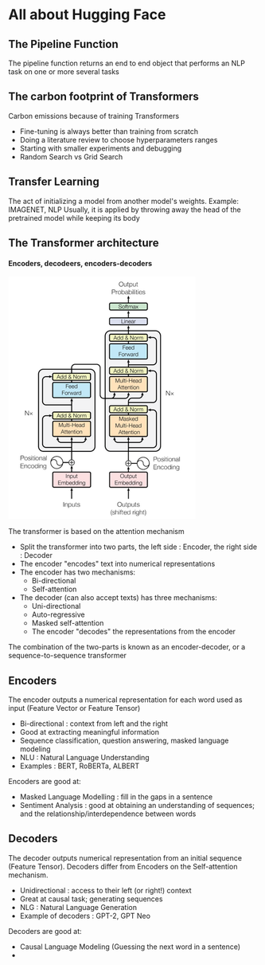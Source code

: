 # All about Hugging Face 

## The Pipeline Function
The pipeline function returns an end to end object that performs an NLP task on one or more several tasks

## The carbon footprint of Transformers

Carbon emissions because of training Transformers
 - Fine-tuning is always better than training from scratch
 - Doing a literature review to choose hyperparameters ranges
 - Starting with smaller experiments and debugging
 - Random Search vs Grid Search

## Transfer Learning

The act of initializing a model from another model's weights. Example: IMAGENET, NLP
Usually, it is applied by throwing away the head of the pretrained model while keeping its body

## The Transformer architecture
#### Encoders, decodeers, encoders-decoders

![img.png](img.png)

The transformer is based on the attention mechanism
- Split the transformer into two parts, the left side : Encoder, the right side : Decoder
- The encoder "encodes" text into numerical representations
- The encoder has two mechanisms:
  - Bi-directional
  - Self-attention
- The decoder (can also accept texts) has three mechanisms:
  - Uni-directional
  - Auto-regressive
  - Masked self-attention
  - The encoder "decodes" the representations from the encoder

The combination of the two-parts is known as an encoder-decoder, or a sequence-to-sequence transformer

## Encoders
The encoder outputs a numerical representation for each word used as input (Feature Vector or Feature Tensor)

- Bi-directional : context from left and the right
- Good at extracting meaningful information
- Sequence classification, question answering, masked language modeling
- NLU : Natural Language Understanding
- Examples : BERT, RoBERTa, ALBERT

Encoders are good at:
- Masked Language Modelling : fill in the gaps in a sentence
- Sentiment Analysis : good at obtaining an understanding of sequences; and the relationship/interdependence between words

## Decoders
The decoder outputs numerical representation from an initial sequence (Feature Tensor). Decoders differ from Encoders on the Self-attention mechanism.
- Unidirectional : access to their left (or right!) context
- Great at causal task; generating sequences
- NLG : Natural Language Generation
- Example of decoders : GPT-2, GPT Neo

Decoders are good at:
- Causal Language Modeling (Guessing the next word in a sentence)
- 
















